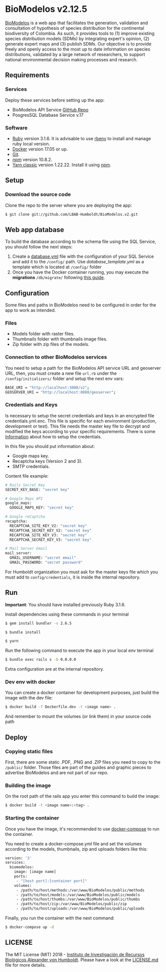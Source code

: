# BioModelos v2.12.5

[BioModelos](http://biomodelos.humboldt.org.co) is a web app that facilitates the generation, validation and consultation of hypothesis of species distribution for the continental biodiversity of Colombia. As such, it provides tools to (1) improve existing species distribution models (SDMs) by integrating expert's opinion, (2) generate expert maps and (3) publish SDMs. Our objective is to provide freely and openly access to the most up to date information on species distributions, validated by a large network of researchers, to support national environmental decision making processes and research.

## Requirements

### Services

Deploy these services before setting up the app:

- BioModelos API Service [GitHub Repo](https://github.com/LBAB-Humboldt/biomodelos_db_api)
- PosgresSQL Database Service v.17

### Software

- [Ruby](https://www.ruby-lang.org/en/documentation/) version 3.1.6. It is advisable to use [rbenv](https://github.com/rbenv/rbenv#installation) to install and manage ruby local version.
- [Docker](https://www.docker.com) version 17.05 or up.
- [Git](https://git-scm.com/).
- [npm](https://www.npmjs.com/) version 10.8.2.
- [Yarn classic](https://classic.yarnpkg.com/lang/en/) version 1.22.22. Install it using [npm](https://www.npmjs.com/package/yarn).

## Setup

### Download the source code

Clone the repo to the server where you are deploying the app:

```sh
$ git clone git://github.com/LBAB-Humboldt/BioModelos.v2.git
```

## Web app database

To build the database according to the schema file using the SQL Service, you should follow the next steps:

1. Create a [database.yml](https://edgeguides.rubyonrails.org/configuring.html#configuring-a-database) file with the configuration of your SQL Service and add it to the ```/config/``` path. Use _database_template.yml_ as a template which is located at ```/config/``` folder
2. Once you have the Docker container running, you may execute the **migrations** ```/db/migrate/``` following [this guide](https://edgeguides.rubyonrails.org/active_record_migrations.html#running-migrations).

## Configuration

Some files and paths in BioModelos need to be configured in order for the app to work as intended.

### Files

- Models folder with raster files.
- Thumbnails folder with thumbnails image files.
- Zip folder with zip files of the models.

### Connection to other BioModelos services

You need to setup a path for the BioModelos API service URL and geoserver URL, then, you must create a new file ```url.rb``` under the ```/config/initializers/``` folder and setup the next env vars:

```sh
BASE_URI = "http://localhost:3000/v2";
GEOSERVER_URI = "http://localhost:8080/geoserver";
```

### Credentials and Keys

Is necessary to setup the secret credentials and keys in an encrypted file credentials.yml.enc. This file is specific for each environment (production, development or test).
This file needs the master key file to decrypt and modified the keys according to your specific requirements.
There is some [Information](https://webcrunch.com/posts/the-complete-guide-to-ruby-on-rails-encrypted-credentials) about how to setup the credentials.

In this file you should put information about:

- Google maps key.
- Recaptcha keys (Version 2 and 3).
- SMTP credentials.

Content file example:

```sh
# Rails Secret Key
SECRET_KEY_BASE: "secret key"

# Google Maps API
google_maps:
  GOOGLE_MAPS_KEY: "secret key"

# Google reCaptcha
recaptcha:
  RECAPTCHA_SITE_KEY_V2: "secret key"
  RECAPTCHA_SECRET_KEY_V2: "secret key"
  RECAPTCHA_SITE_KEY_V3: "secret key"
  RECAPTCHA_SECRET_KEY_V3: "secret key"

# Mail Server Gmail
mail_server:
  GMAIL_USERNAME: "secret email"
  GMAIL_PASSWORD: "secret password"
```

For Humboldt organization you must ask for the master keys file which you must add to ```config/credentials```, it is inside the internal repository.

## Run

**Important**: You should have installed previously Ruby 3.1.6.

Install dependencies using these commands in your terminal

```sh
$ gem install bundler -v 2.6.5

$ bundle install

$ yarn
```

Run the following command to execute the app in your local env terminal

```sh
$ bundle exec rails s -b 0.0.0.0
```
Extra configuration are at the internal repository.

### Dev env with docker

You can create a docker container for development purposes, just build the image with the dev file:

```sh
$ docker build -f Dockerfile.dev -t <image name> .
```

And remember to mount the volumes (or link them) in your source code path

## Deploy

### Copying static files

First, there are some static .PDF, .PNG and .ZIP files you need to copy to the ```/public/``` folder. Those files are part of the guides and graphic pieces to advertise BioModelos and are not part of our repo.

### Building the image

On the root path of the rails app you enter this command to build the image:

```sh
$ docker build -t <image name>:<tag> .
```

### Starting the container

Once you have the image, it's recommended to use [docker-compose](https://docs.docker.com/compose/) to run the container.

You need to create a docker-compose.yml file and set the volumes according to the models, thumbnails, zip and uploads folders like this:

```sh
version: '3'
services:
  biomodelos:
    image: [image name]
    ports:
     - "[host port]:[container port]"
    volumes:
     - /path/to/host/methods:/var/www/BioModelos/public/methods
     - /path/to/host/models:/var/www/BioModelos/public/models
     - /path/to/host/thumbs:/var/www/BioModelos/public/thumbs
     - /path/to/host/zip:/var/www/BioModelos/public/zip
     - /path/to/host/uploads:/var/www/BioModelos/public/uploads

```

Finally, you run the container with the next command:

```sh
$ docker-compose up -d
```

## LICENSE

The MIT License (MIT) 2018 - [Instituto de Investigación de Recursos Biológicos Alexander von Humboldt](http://humboldt.org.co). Please have a look at the [LICENSE.md](LICENSE.md) file for more details.
